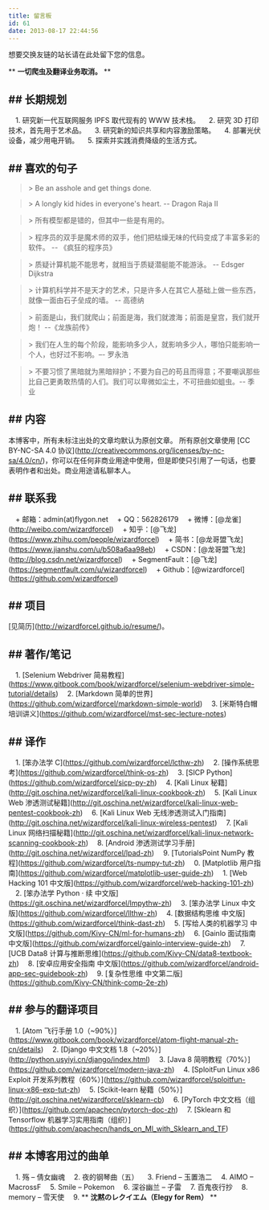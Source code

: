```yaml
---
title: 留言板
id: 61
date: 2013-08-17 22:44:56
---
```


想要交换友链的站长请在此处留下您的信息。

\*\* **一切爬虫及翻译业务取消。** \*\*

## \#\# 长期规划

　1\.  研究新一代互联网服务 IPFS 取代现有的 WWW 技术栈。
　2\.  研究 3D 打印技术，首先用于艺术品。
　3\.  研究新的知识共享和内容激励策略。
　4\.  部署光伏设备，减少用电开销。
　5\.  探索并实践消费降级的生活方式。

## \#\# 喜欢的句子

> \> Be an asshole and get things done.

> \> A longly kid hides in everyone's heart. -- Dragon Raja II

> \> 所有模型都是错的，但其中一些是有用的。

> \> 程序员的双手是魔术师的双手，他们把枯燥无味的代码变成了丰富多彩的软件。 -- 《疯狂的程序员》

> \> 质疑计算机能不能思考，就相当于质疑潜艇能不能游泳。 -- Edsger Dijkstra

> \> 计算机科学并不是天才的艺术，只是许多人在其它人基础上做一些东西，就像一面由石子垒成的墙。 -- 高德纳

> \> 前面是山，我们就爬山；前面是海，我们就渡海；前面是皇宫，我们就开炮！ --《龙族前传》

> \> 我们在人生的每个阶段，能影响多少人，就影响多少人，哪怕只能影响一个人，也好过不影响。–- 罗永浩

> \> 不要习惯了黑暗就为黑暗辩护；不要为自己的苟且而得意；不要嘲讽那些比自己更勇敢热情的人们。我们可以卑微如尘土，不可扭曲如蛆虫。-- 季业

## \#\# 内容

本博客中，所有未标注出处的文章均默认为原创文章。
所有原创文章使用 \[CC BY-NC-SA 4.0 协议\]\(<http://creativecommons.org/licenses/by-nc-sa/4.0/cn/>\)，你可以在任何非商业用途中使用，但是即使只引用了一句话，也要表明作者和出处。商业用途请私聊本人。

## \#\# 联系我

　\+   邮箱：admin(at)flygon.net
　\+   QQ：562826179
　\+   微博：\[@龙雀\]\(<http://weibo.com/wizardforcel>\)
　\+   知乎：\[@飞龙\]\(<https://www.zhihu.com/people/wizardforcel>\)
　\+   简书：\[@龙哥盟飞龙\]\(<https://www.jianshu.com/u/b508a6aa98eb>\)
　\+   CSDN：\[@龙哥盟飞龙\]\(<http://blog.csdn.net/wizardforcel>\)
　\+   SegmentFault：\[@飞龙\]\(<https://segmentfault.com/u/wizardforcel>\)
　\+   Github：\[@wizardforcel\]\(<https://github.com/wizardforcel>\)

## \#\# 项目

\[见简历\]\(<http://wizardforcel.github.io/resume/>\)。

## \#\# 著作/笔记

　1\.  \[Selenium Webdriver 简易教程\]\(<https://www.gitbook.com/book/wizardforcel/selenium-webdriver-simple-tutorial/details>\)
　2\.  \[Markdown 简单的世界\]\(<https://github.com/wizardforcel/markdown-simple-world>\)
　3\.  \[米斯特白帽培训讲义\]\(<https://github.com/wizardforcel/mst-sec-lecture-notes>\)

## \#\# 译作

　1\.  \[笨办法学 C\]\(<https://github.com/wizardforcel/lcthw-zh>\)
　2\.  \[操作系统思考\]\(<https://github.com/wizardforcel/think-os-zh>\)
　3\.  \[SICP Python\]\(<https://github.com/wizardforcel/sicp-py-zh>\)
　4\.  \[Kali Linux 秘籍\]\(<http://git.oschina.net/wizardforcel/kali-linux-cookbook-zh>\)
　5\.  \[Kali Linux Web 渗透测试秘籍\]\(<http://git.oschina.net/wizardforcel/kali-linux-web-pentest-cookbook-zh>\)
　6\.  \[Kali Linux Web 无线渗透测试入门指南\]\(<http://git.oschina.net/wizardforcel/kali-linux-wireless-pentest>\)
　7\.  \[Kali Linux 网络扫描秘籍\]\(<http://git.oschina.net/wizardforcel/kali-linux-network-scanning-cookbook-zh>\)
　8\.  \[Android 渗透测试学习手册\]\(<http://git.oschina.net/wizardforcel/lpad-zh>\)
　9\.  \[TutorialsPoint NumPy 教程\]\(<https://github.com/wizardforcel/ts-numpy-tut-zh>\)
　0\.  \[Matplotlib 用户指南\]\(<https://github.com/wizardforcel/matplotlib-user-guide-zh>\)
　1\.  \[Web Hacking 101 中文版\]\(<https://github.com/wizardforcel/web-hacking-101-zh>\)
　2\.  \[笨办法学 Python · 续 中文版\]\(<https://git.oschina.net/wizardforcel/lmpythw-zh>\)
　3\.  \[笨办法学 Linux 中文版\]\(<https://github.com/wizardforcel/llthw-zh>\)
　4\.  \[数据结构思维 中文版\]\(<https://github.com/wizardforcel/think-dast-zh>\)
　5\.  \[写给人类的机器学习 中文版\]\(<https://github.com/Kivy-CN/ml-for-humans-zh>\)
　6\.  \[Gainlo 面试指南 中文版\]\(<https://github.com/wizardforcel/gainlo-interview-guide-zh>\)
　7\.  \[UCB Data8 计算与推断思维\]\(<https://github.com/Kivy-CN/data8-textbook-zh>\)
　8\.  \[安卓应用安全指南 中文版\]\(<https://github.com/wizardforcel/android-app-sec-guidebook-zh>\)
　9\.  \[复杂性思维 中文第二版\]\(<https://github.com/Kivy-CN/think-comp-2e-zh>\)

## \#\# 参与的翻译项目

　1\.  \[Atom 飞行手册 1.0（~90%）\]\(<https://www.gitbook.com/book/wizardforcel/atom-flight-manual-zh-cn/details>\)
　2\.  \[Django 中文文档 1.8（~20%）\]\(<http://python.usyiyi.cn/django/index.html>\)
　3\.  \[Java 8 简明教程（70%）\]\(<https://github.com/wizardforcel/modern-java-zh>\)
　4\.  \[SploitFun Linux x86 Exploit 开发系列教程（60%）\]\(<https://github.com/wizardforcel/sploitfun-linux-x86-exp-tut-zh>\)
　5\.  \[Scikit-learn 秘籍（50%）\]\(<http://git.oschina.net/wizardforcel/sklearn-cb>\)
　6\.  \[PyTorch 中文文档（组织）\]\(<https://github.com/apachecn/pytorch-doc-zh>\)
　7\.  \[Sklearn 和 Tensorflow 机器学习实用指南（组织）\]\(<https://github.com/apachecn/hands_on_Ml_with_Sklearn_and_TF>\)

## \#\# 本博客用过的曲单

　1\.  殇 – 倩女幽魂
　2\.  夜的钢琴曲（五）
　3\.  Friend – 玉置浩二
　4\.  AIMO – MacrossF
　5\.  Smile – Pokemon
　6\.  深谷幽兰 – 子雷
　7\.  百鬼夜行抄
　8\.  memory – 雪天使
　9\.  \*\* **沈黙のレクイエム（Elegy for Rem）** \*\*